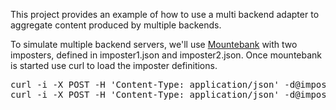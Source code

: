 This project provides an example of how to use a multi backend adapter to aggregate content
produced by multiple backends.

To simulate multiple backend servers, we'll use [Mountebank](http://www.mbtest.org/) with two imposters, defined in imposter1.json
and imposter2.json. Once mountebank is started use curl to load the imposter definitions.

<pre>
curl -i -X POST -H 'Content-Type: application/json' -d@imposter1.json http://127.0.0.1:2525/imposters
curl -i -X POST -H 'Content-Type: application/json' -d@imposter2.json http://127.0.0.1:2525/imposters
</pre>

